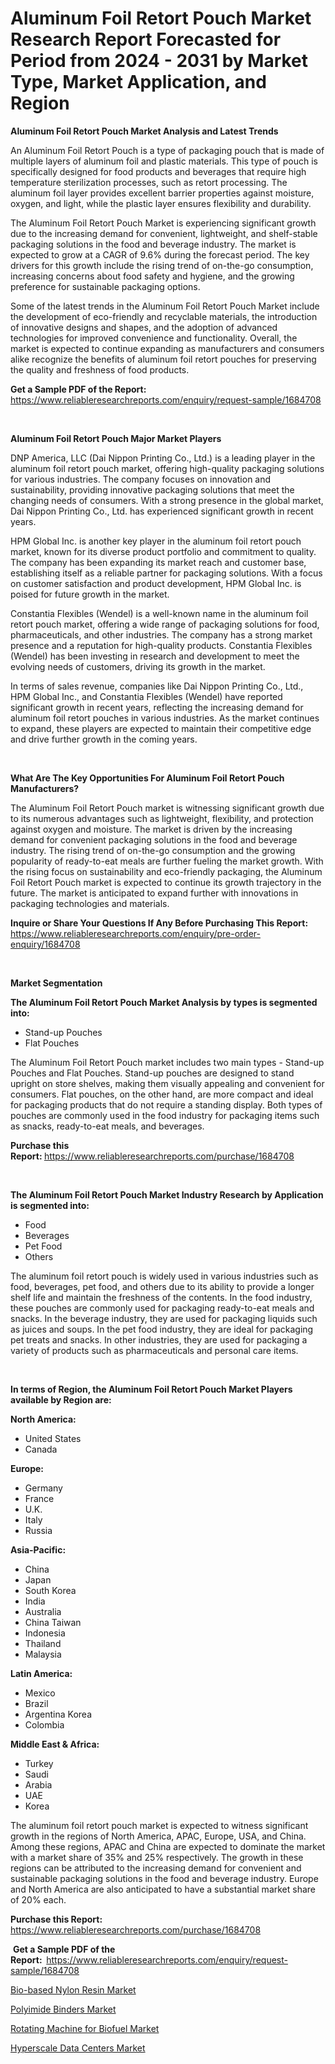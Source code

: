 <p><h1>Aluminum Foil Retort Pouch Market Research Report Forecasted for Period from 2024 -  2031 by Market Type, Market Application, and Region</h1></p><p><strong>Aluminum Foil Retort Pouch Market Analysis and Latest Trends</strong></p>
<p><p>An Aluminum Foil Retort Pouch is a type of packaging pouch that is made of multiple layers of aluminum foil and plastic materials. This type of pouch is specifically designed for food products and beverages that require high temperature sterilization processes, such as retort processing. The aluminum foil layer provides excellent barrier properties against moisture, oxygen, and light, while the plastic layer ensures flexibility and durability.</p><p>The Aluminum Foil Retort Pouch Market is experiencing significant growth due to the increasing demand for convenient, lightweight, and shelf-stable packaging solutions in the food and beverage industry. The market is expected to grow at a CAGR of 9.6% during the forecast period. The key drivers for this growth include the rising trend of on-the-go consumption, increasing concerns about food safety and hygiene, and the growing preference for sustainable packaging options.</p><p>Some of the latest trends in the Aluminum Foil Retort Pouch Market include the development of eco-friendly and recyclable materials, the introduction of innovative designs and shapes, and the adoption of advanced technologies for improved convenience and functionality. Overall, the market is expected to continue expanding as manufacturers and consumers alike recognize the benefits of aluminum foil retort pouches for preserving the quality and freshness of food products.</p></p>
<p><strong>Get a Sample PDF of the Report:&nbsp;</strong> <a href="https://www.reliableresearchreports.com/enquiry/request-sample/1684708">https://www.reliableresearchreports.com/enquiry/request-sample/1684708</a></p>
<p>&nbsp;</p>
<p><strong>Aluminum Foil Retort Pouch Major Market Players</strong></p>
<p><p>DNP America, LLC (Dai Nippon Printing Co., Ltd.) is a leading player in the aluminum foil retort pouch market, offering high-quality packaging solutions for various industries. The company focuses on innovation and sustainability, providing innovative packaging solutions that meet the changing needs of consumers. With a strong presence in the global market, Dai Nippon Printing Co., Ltd. has experienced significant growth in recent years.</p><p>HPM Global Inc. is another key player in the aluminum foil retort pouch market, known for its diverse product portfolio and commitment to quality. The company has been expanding its market reach and customer base, establishing itself as a reliable partner for packaging solutions. With a focus on customer satisfaction and product development, HPM Global Inc. is poised for future growth in the market.</p><p>Constantia Flexibles (Wendel) is a well-known name in the aluminum foil retort pouch market, offering a wide range of packaging solutions for food, pharmaceuticals, and other industries. The company has a strong market presence and a reputation for high-quality products. Constantia Flexibles (Wendel) has been investing in research and development to meet the evolving needs of customers, driving its growth in the market.</p><p>In terms of sales revenue, companies like Dai Nippon Printing Co., Ltd., HPM Global Inc., and Constantia Flexibles (Wendel) have reported significant growth in recent years, reflecting the increasing demand for aluminum foil retort pouches in various industries. As the market continues to expand, these players are expected to maintain their competitive edge and drive further growth in the coming years.</p></p>
<p>&nbsp;</p>
<p><strong>What Are The Key Opportunities For Aluminum Foil Retort Pouch Manufacturers?</strong></p>
<p><p>The Aluminum Foil Retort Pouch market is witnessing significant growth due to its numerous advantages such as lightweight, flexibility, and protection against oxygen and moisture. The market is driven by the increasing demand for convenient packaging solutions in the food and beverage industry. The rising trend of on-the-go consumption and the growing popularity of ready-to-eat meals are further fueling the market growth. With the rising focus on sustainability and eco-friendly packaging, the Aluminum Foil Retort Pouch market is expected to continue its growth trajectory in the future. The market is anticipated to expand further with innovations in packaging technologies and materials.</p></p>
<p><strong>Inquire or Share Your Questions If Any Before Purchasing This Report:</strong> <a href="https://www.reliableresearchreports.com/enquiry/pre-order-enquiry/1684708">https://www.reliableresearchreports.com/enquiry/pre-order-enquiry/1684708</a></p>
<p>&nbsp;</p>
<p><strong>Market Segmentation</strong></p>
<p><strong>The Aluminum Foil Retort Pouch Market Analysis by types is segmented into:</strong></p>
<p><ul><li>Stand-up Pouches</li><li>Flat Pouches</li></ul></p>
<p><p>The Aluminum Foil Retort Pouch market includes two main types - Stand-up Pouches and Flat Pouches. Stand-up pouches are designed to stand upright on store shelves, making them visually appealing and convenient for consumers. Flat pouches, on the other hand, are more compact and ideal for packaging products that do not require a standing display. Both types of pouches are commonly used in the food industry for packaging items such as snacks, ready-to-eat meals, and beverages.</p></p>
<p><strong>Purchase this Report:&nbsp;</strong><a href="https://www.reliableresearchreports.com/purchase/1684708">https://www.reliableresearchreports.com/purchase/1684708</a></p>
<p>&nbsp;</p>
<p><strong>The Aluminum Foil Retort Pouch Market Industry Research by Application is segmented into:</strong></p>
<p><ul><li>Food</li><li>Beverages</li><li>Pet Food</li><li>Others</li></ul></p>
<p><p>The aluminum foil retort pouch is widely used in various industries such as food, beverages, pet food, and others due to its ability to provide a longer shelf life and maintain the freshness of the contents. In the food industry, these pouches are commonly used for packaging ready-to-eat meals and snacks. In the beverage industry, they are used for packaging liquids such as juices and soups. In the pet food industry, they are ideal for packaging pet treats and snacks. In other industries, they are used for packaging a variety of products such as pharmaceuticals and personal care items.</p></p>
<p>&nbsp;</p>
<p><strong>In terms of Region, the Aluminum Foil Retort Pouch Market Players available by Region are:</strong></p>
<p>
    <p> <strong> North America: </strong>
        <ul>
            <li>United States</li>
            <li>Canada</li>
        </ul>
        </p> 
    <p> <strong> Europe: </strong>
        <ul>
            <li>Germany</li>
            <li>France</li>
            <li>U.K.</li>
            <li>Italy</li>
            <li>Russia</li>
        </ul>
        </p> 
    <p> <strong> Asia-Pacific: </strong>
        <ul>
            <li>China</li>
            <li>Japan</li>
            <li>South Korea</li>
            <li>India</li>
            <li>Australia</li>
            <li>China Taiwan</li>
            <li>Indonesia</li>
            <li>Thailand</li>
            <li>Malaysia</li>
        </ul>
        </p> 
    <p> <strong> Latin America: </strong>
        <ul>
            <li>Mexico</li>
            <li>Brazil</li>
            <li>Argentina Korea</li>
            <li>Colombia</li>
        </ul>
        </p> 
    <p> <strong> Middle East & Africa: </strong>
        <ul>
            <li>Turkey</li>
            <li>Saudi</li>
            <li>Arabia</li>
            <li>UAE</li>
            <li>Korea</li>
        </ul>
    </p>
    </p>
<p><p>The aluminum foil retort pouch market is expected to witness significant growth in the regions of North America, APAC, Europe, USA, and China. Among these regions, APAC and China are expected to dominate the market with a market share of 35% and 25% respectively. The growth in these regions can be attributed to the increasing demand for convenient and sustainable packaging solutions in the food and beverage industry. Europe and North America are also anticipated to have a substantial market share of 20% each.</p></p>
<p><strong>Purchase this Report: </strong><a href="https://www.reliableresearchreports.com/purchase/1684708">https://www.reliableresearchreports.com/purchase/1684708</a></p>
<p>&nbsp;<strong>Get a Sample PDF of the Report:&nbsp;&nbsp;</strong><a href="https://www.reliableresearchreports.com/enquiry/request-sample/1684708">https://www.reliableresearchreports.com/enquiry/request-sample/1684708</a></p>
<p><strong></strong></p>
<p><p><a href="https://view.publitas.com/reportprime-1/bio-based-nylon-resin-market-size-and-growth-market-segmentation-regional-and-country-breakdowns-and-market-trends-for-period-from-2023-2030/">Bio-based Nylon Resin Market</a></p><p><a href="https://view.publitas.com/reportprime-1/polyimide-binders-market-research-report-forecasted-for-period-from-2023-2030-by-market-type-market-application-and-region/">Polyimide Binders Market</a></p><p><a href="https://view.publitas.com/reportprime-1/global-rotating-machine-for-biofuel-market-by-types-applications-and-major-players-with-regional-growth-rate-analysis-and-development-situation-from-2023-to-2030/">Rotating Machine for Biofuel Market</a></p><p><a href="https://picayune-night-cbd.notion.site/Hyperscale-Data-Centers-Market-Growth-Market-Trends-COVID-19-Impact-and-Forecasts-for-period-from-dd474617a961442883b32ee3087b63f0">Hyperscale Data Centers Market</a></p></p>